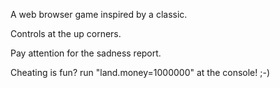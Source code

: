A web browser game inspired by a classic.
Controls at the up corners.
Pay attention for the sadness report.
Cheating is fun? run "land.money=1000000" at the console! ;-)